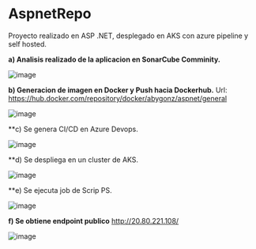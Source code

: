 # AspnetRepo

Proyecto realizado en ASP .NET, desplegado en AKS con azure pipeline y self hosted.


**a) Analisis realizado de la aplicacion en SonarCube Comminity.**

![image](https://user-images.githubusercontent.com/107892298/233513651-70f292b9-1a2a-472d-a82c-a7930af73320.png)

**b) Generacion de imagen en Docker y Push hacia Dockerhub.** Url: https://hub.docker.com/repository/docker/abygonz/aspnet/general

![image](https://user-images.githubusercontent.com/107892298/233513821-be238467-ac78-48ff-b53f-0882f43bfb0f.png)

**c) Se genera CI/CD en Azure Devops.

![image](https://user-images.githubusercontent.com/107892298/233512380-63bdfaa6-2236-4631-abc9-d80aa28b97dd.png)


**d) Se despliega en un cluster de AKS.

![image](https://user-images.githubusercontent.com/107892298/233514240-bac3ad6d-cbfa-4af1-b62c-aa864a7acd38.png)


**e) Se ejecuta job de Scrip PS.

![image](https://user-images.githubusercontent.com/107892298/233514207-5fe5da06-65a5-4266-a9d3-4ce2be448f16.png)

**f) Se obtiene endpoint publico**
http://20.80.221.108/

![image](https://user-images.githubusercontent.com/107892298/233514549-14ce5667-0bc8-41e0-a2a6-5dc76c6f507b.png)

